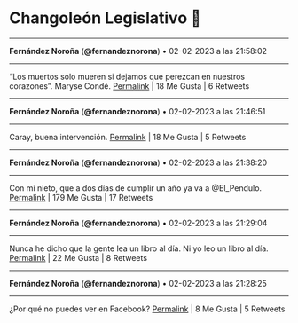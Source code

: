 # Changoleón Legislativo 🙈
*****
**Fernández Noroña** (**@fernandeznorona**) • 02-02-2023 a las 21:58:02
*****
“Los muertos solo mueren si dejamos que perezcan en nuestros corazones”. Maryse Condé.
[Permalink](https://twitter.com/fernandeznorona/status/1621387515864424448) | 18 Me Gusta | 6 Retweets
*****
**Fernández Noroña** (**@fernandeznorona**) • 02-02-2023 a las 21:46:51
*****
Caray, buena intervención.
[Permalink](https://twitter.com/fernandeznorona/status/1621384702971224064) | 18 Me Gusta | 5 Retweets
*****
**Fernández Noroña** (**@fernandeznorona**) • 02-02-2023 a las 21:38:20
*****
Con mi nieto, que a dos días de cumplir un año ya va a @El_Pendulo⁩.
[Permalink](https://twitter.com/fernandeznorona/status/1621382558654283776) | 179 Me Gusta | 17 Retweets
*****
**Fernández Noroña** (**@fernandeznorona**) • 02-02-2023 a las 21:29:04
*****
Nunca he dicho que la gente lea un libro al día. Ni yo leo un libro al día.
[Permalink](https://twitter.com/fernandeznorona/status/1621380225056784384) | 22 Me Gusta | 8 Retweets
*****
**Fernández Noroña** (**@fernandeznorona**) • 02-02-2023 a las 21:28:25
*****
¿Por qué no puedes ver en Facebook?
[Permalink](https://twitter.com/fernandeznorona/status/1621380062280044545) | 8 Me Gusta | 5 Retweets
